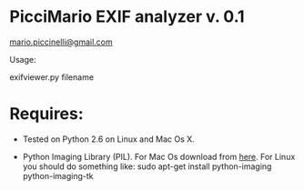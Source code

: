 # PicciMario EXIF analyzer v. 0.1

mario.piccinelli@gmail.com

Usage:

  exifviewer.py filename

# Requires:

* Tested on Python 2.6 on Linux and Mac Os X.

* Python Imaging Library (PIL). For Mac Os download from [here](http://www.pythonware.com/products/pil/). For Linux you should do something like:
  sudo apt-get install python-imaging python-imaging-tk
